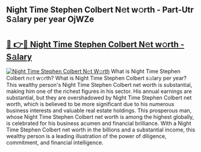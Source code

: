 ## Night Time Stephen Colbert N𝚎t w𝚘rth - Part-Utr S𝚊lary per year OjWZe

# <h2><a href="http://gc1aby9.nevu.top/?p=Night+Time+Stephen+Colbert">🔗 👉🔴 Night Time Stephen Colbert N𝚎t w𝚘rth - S𝚊lary</a></h2>

[![Night Time Stephen Colbert N𝚎t W𝚘rth](https://i.imgur.com/Oavwk0R.jpeg)](http://gc1aby9.nevu.top/?p=Night+Time+Stephen+Colbert)
What is Night Time Stephen Colbert n𝚎t w𝚘rth? What is Night Time Stephen Colbert s𝚊lary per year?
This wealthy person's Night Time Stephen Colbert net worth is substantial, making him one of the richest figures in his sector. His annual earnings are substantial, but they are overshadowed by Night Time Stephen Colbert net worth, which is believed to be more significant due to his numerous business interests and valuable real estate holdings. This prosperous man, whose Night Time Stephen Colbert net worth is among the highest globally, is celebrated for his business acumen and financial brilliance. With a Night Time Stephen Colbert net worth in the billions and a substantial income, this wealthy person is a leading illustration of the power of diligence, commitment, and financial intelligence.
